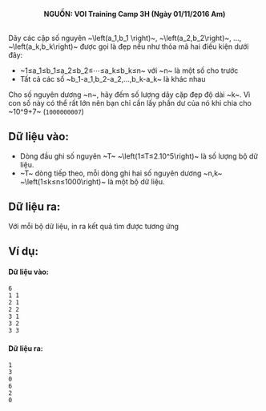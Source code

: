 **<center>NGUỒN: VOI Training Camp 3H  (Ngày 01/11/2016 Am)</center>**
<br>

Dãy các cặp số nguyên ~\left(a_1,b_1 \right)~, ~\left(a_2,b_2\right)~, …, ~\left(a_k,b_k\right)~ được gọi là đẹp nếu như thỏa mã hai điều kiện dưới đây:
- ~1≤a_1≤b_1≤a_2≤b_2≤⋯≤a_k≤b_k≤n~ với ~n~ là một số cho trước
- Tất cả các số ~b_1-a_1,b_2-a_2,…,b_k-a_k~ là khác nhau

Cho số nguyên dương ~n~, hãy đếm số lượng dãy cặp đẹp độ dài ~k~. Vì con số này có thể rất lớn nên bạn chỉ cần lấy phần dư của nó khi chia cho ~10^9+7~ (`1000000007`)

## Dữ liệu vào:
- Dòng đầu ghi số nguyên ~T~ ~\left(1≤T≤2.10^5\right)~ là số lượng bộ dữ liệu.
- ~T~ dòng tiếp theo, mỗi dòng ghi hai số nguyên dương ~n,k~ ~\left(1≤k≤n≤1000\right)~ là một bộ dữ liệu.

## Dữ liệu ra:
Với mỗi bộ dữ liệu, in ra kết quả tìm được tương ứng

## Ví dụ:
#### Dữ liệu vào:
```
6
1 1
2 1
2 2
3 1
3 2
3 3
```

#### Dữ liệu ra:
```
1
3
0
6
2
0
```